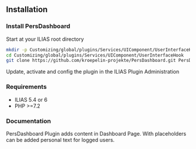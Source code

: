 ## Installation

### Install PersDashboard
Start at your ILIAS root directory
```bash
mkdir -p Customizing/global/plugins/Services/UIComponent/UserInterfaceHook
cd Customizing/global/plugins/Services/UIComponent/UserInterfaceHook
git clone https://github.com/kroepelin-projekte/PersDashboard.git PersDashboard
```
Update, activate and config the plugin in the ILIAS Plugin Administration

### Requirements
* ILIAS 5.4 or 6
* PHP >=7.2

### Documentation

PersDashboard Plugin adds content in Dashboard Page. With placeholders can be added personal text for logged users. 
